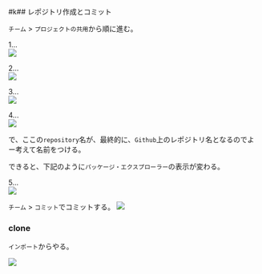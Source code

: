 #k## レポジトリ作成とコミット

```チーム``` > ```プロジェクトの共用```から順に進む。

1...   
![](image/2020_1024a0.PNG)

2...   
![](image/2020_1024a1.PNG)

3...   
![](image/2020_1024b0.PNG)

4...   
![](image/2020_1024d0.PNG)

で、ここの```repository```名が、最終的に、```Github```上のレポジトリ名となるのでよー考えて名前をつける。

できると、下記のように```パッケージ・エクスプローラー```の表示が変わる。

5...   
![](image/2020_1024e.PNG)

```チーム``` > ```コミット```でコミットする。
![](image/2020_1024f0.PNG)

### clone

```インポート```からやる。

![](image/2020_1024g.PNG)


